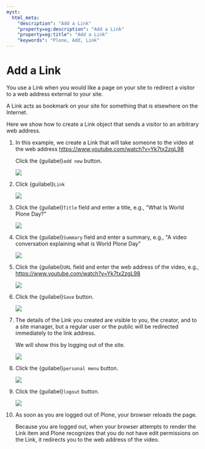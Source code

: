 ```yaml
---
myst:
  html_meta:
    "description": "Add a Link"
    "property=og:description": "Add a Link"
    "property=og:title": "Add a Link"
    "keywords": "Plone, Add, Link"
---
```


# Add a Link

You use a Link when you would like a page on your site to redirect a visitor to a web address external to your site.

A Link acts as bookmark on your site for something that is elsewhere on the Internet.

Here we show how to create a Link object that sends a visitor to an arbitrary web address.

1. In this example, we create a Link that will take someone to the video at the web address <https://www.youtube.com/watch?v=Yk7tx2zgL98> 

    Click the {guilabel}`add new` button.

    ![](https://ajeuwbhvhr.cloudimg.io/colony-recorder.s3.amazonaws.com/files/2024-11-25/50a39f00-6926-449a-bc03-d5239de2cd90/ascreenshot.jpeg?tl_px=0,0&br_px=1719,961&force_format=jpeg&q=100&width=1120.0&wat=1&wat_opacity=0.7&wat_gravity=northwest&wat_url=https://colony-recorder.s3.us-west-1.amazonaws.com/images/watermarks/FB923C_standard.png&wat_pad=16,146)


2. Click {guilabel}`Link`

    ![](https://ajeuwbhvhr.cloudimg.io/colony-recorder.s3.amazonaws.com/files/2024-11-25/96f8c716-4580-4548-8daf-84a0b99eb1c8/ascreenshot.jpeg?tl_px=0,0&br_px=1719,961&force_format=jpeg&q=100&width=1120.0&wat=1&wat_opacity=0.7&wat_gravity=northwest&wat_url=https://colony-recorder.s3.us-west-1.amazonaws.com/images/watermarks/FB923C_standard.png&wat_pad=112,263)


3. Click the {guilabel}`Title` field and enter a title, e.g., "What Is World Plone Day?"

    ![](https://ajeuwbhvhr.cloudimg.io/colony-recorder.s3.amazonaws.com/files/2024-11-25/4156914b-124b-4155-b135-173b5b84cedb/ascreenshot.jpeg?tl_px=298,197&br_px=2018,1158&force_format=jpeg&q=100&width=1120.0&wat=1&wat_opacity=0.7&wat_gravity=northwest&wat_url=https://colony-recorder.s3.us-west-1.amazonaws.com/images/watermarks/FB923C_standard.png&wat_pad=524,276)


4. Click the {guilabel}`Summary` field and enter a summary, e.g., "A video conversation explaining what is World Plone Day"

    ![](https://ajeuwbhvhr.cloudimg.io/colony-recorder.s3.amazonaws.com/files/2024-11-25/f89b25d5-83b3-4786-b8f7-aa667987e79e/ascreenshot.jpeg?tl_px=304,357&br_px=2023,1318&force_format=jpeg&q=100&width=1120.0&wat=1&wat_opacity=0.7&wat_gravity=northwest&wat_url=https://colony-recorder.s3.us-west-1.amazonaws.com/images/watermarks/FB923C_standard.png&wat_pad=524,276)


5. Click the {guilabel}`URL` field and enter the web address of the video, e.g., <https://www.youtube.com/watch?v=Yk7tx2zgL98>

    ![](https://ajeuwbhvhr.cloudimg.io/colony-recorder.s3.amazonaws.com/files/2024-11-25/fb56e174-b698-4e98-b7ef-d7ec2ed5c5b3/ascreenshot.jpeg?tl_px=290,577&br_px=2009,1538&force_format=jpeg&q=100&width=1120.0&wat=1&wat_opacity=0.7&wat_gravity=northwest&wat_url=https://colony-recorder.s3.us-west-1.amazonaws.com/images/watermarks/FB923C_standard.png&wat_pad=524,277)


6. Click the {guilabel}`Save` button.

    ![](https://ajeuwbhvhr.cloudimg.io/colony-recorder.s3.amazonaws.com/files/2024-11-25/25627ebf-d3df-4d34-9a28-eea37d0bc162/ascreenshot.jpeg?tl_px=0,0&br_px=1719,961&force_format=jpeg&q=100&width=1120.0&wat=1&wat_opacity=0.7&wat_gravity=northwest&wat_url=https://colony-recorder.s3.us-west-1.amazonaws.com/images/watermarks/FB923C_standard.png&wat_pad=16,17)


7. The details of the Link you created are visible to you, the creator, and to a site manager, but a regular user or the public will be redirected immediately to the link address.

    We will show this by logging out of the site.

    ![](https://ajeuwbhvhr.cloudimg.io/colony-recorder.s3.amazonaws.com/files/2024-11-25/75d3f7bf-f7d4-4a1c-812a-2aadc212b946/ascreenshot.jpeg?tl_px=0,195&br_px=1719,1156&force_format=jpeg&q=100&width=1120.0&wat=1&wat_opacity=0.7&wat_gravity=northwest&wat_url=https://colony-recorder.s3.us-west-1.amazonaws.com/images/watermarks/FB923C_standard.png&wat_pad=306,277)


8. Click the {guilabel}`personal menu` button.

    ![](https://ajeuwbhvhr.cloudimg.io/colony-recorder.s3.amazonaws.com/files/2024-11-25/bcf767ad-dab3-4383-b35b-fbf42ba4d6f8/File.jpeg?tl_px=0,1000&br_px=1719,1962&force_format=jpeg&q=100&width=1120.0&wat=1&wat_opacity=0.7&wat_gravity=northwest&wat_url=https://colony-recorder.s3.us-west-1.amazonaws.com/images/watermarks/FB923C_standard.png&wat_pad=13,541)


9. Click the {guilabel}`logout` button.

    ![](https://ajeuwbhvhr.cloudimg.io/colony-recorder.s3.amazonaws.com/files/2024-11-25/4457be6f-965b-409a-813b-fdc847483ab5/ascreenshot.jpeg?tl_px=0,667&br_px=1719,1628&force_format=jpeg&q=100&width=1120.0&wat=1&wat_opacity=0.7&wat_gravity=northwest&wat_url=https://colony-recorder.s3.us-west-1.amazonaws.com/images/watermarks/FB923C_standard.png&wat_pad=436,276)


10. As soon as you are logged out of Plone, your browser reloads the page. 
    
    Because you are logged out, when your browser attempts to render the Link item and Plone recognizes that you do not have edit permissions on the Link, it redirects you to the web address of the video.
